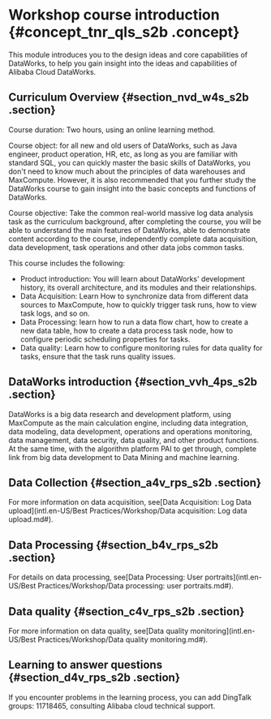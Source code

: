 # Workshop course introduction {#concept_tnr_qls_s2b .concept}

This module introduces you to the design ideas and core capabilities of DataWorks, to help you gain insight into the ideas and capabilities of Alibaba Cloud DataWorks.

## Curriculum Overview {#section_nvd_w4s_s2b .section}

Course duration: Two hours, using an online learning method.

Course object: for all new and old users of DataWorks, such as Java engineer, product operation, HR, etc, as long as you are familiar with standard SQL, you can quickly master the basic skills of DataWorks, you don't need to know much about the principles of data warehouses and MaxCompute. However, it is also recommended that you further study the DataWorks course to gain insight into the basic concepts and functions of DataWorks.

Course objective: Take the common real-world massive log data analysis task as the curriculum background, after completing the course, you will be able to understand the main features of DataWorks, able to demonstrate content according to the course, independently complete data acquisition, data development, task operations and other data jobs common tasks.

This course includes the following:

-   Product introduction: You will learn about DataWorks' development history, its overall architecture, and its modules and their relationships.
-   Data Acquisition: Learn How to synchronize data from different data sources to MaxCompute, how to quickly trigger task runs, how to view task logs, and so on.
-   Data Processing: learn how to run a data flow chart, how to create a new data table, how to create a data process task node, how to configure periodic scheduling properties for tasks.
-   Data quality: Learn how to configure monitoring rules for data quality for tasks, ensure that the task runs quality issues.

## DataWorks introduction {#section_vvh_4ps_s2b .section}

DataWorks is a big data research and development platform, using MaxCompute as the main calculation engine, including data integration, data modeling, data development, operations and operations monitoring, data management, data security, data quality, and other product functions. At the same time, with the algorithm platform PAI to get through, complete link from big data development to Data Mining and machine learning.

## Data Collection {#section_a4v_rps_s2b .section}

For more information on data acquisition, see[Data Acquisition: Log Data upload](intl.en-US/Best Practices/Workshop/Data acquisition: Log data upload.md#).

## Data Processing {#section_b4v_rps_s2b .section}

For details on data processing, see[Data Processing: User portraits](intl.en-US/Best Practices/Workshop/Data processing: user portraits.md#).

## Data quality {#section_c4v_rps_s2b .section}

For more information on data quality, see[Data quality monitoring](intl.en-US/Best Practices/Workshop/Data quality monitoring.md#).

## Learning to answer questions {#section_d4v_rps_s2b .section}

If you encounter problems in the learning process, you can add DingTalk groups: 11718465, consulting Alibaba cloud technical support.

